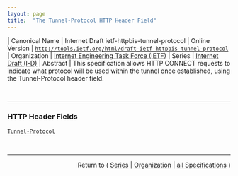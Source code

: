 ```yaml
---
layout: page
title:  "The Tunnel-Protocol HTTP Header Field"
---
```


| Canonical Name | Internet Draft ietf-httpbis-tunnel-protocol
| Online Version | [`http://tools.ietf.org/html/draft-ietf-httpbis-tunnel-protocol`](http://tools.ietf.org/html/draft-ietf-httpbis-tunnel-protocol)
| Organization | [Internet Engineering Task Force (IETF)](..)
| Series | [Internet Draft (I-D)](.)
| Abstract | This specification allows HTTP CONNECT requests to indicate what protocol will be used within the tunnel once established, using the Tunnel-Protocol header field.

<br/>
<hr/>

### HTTP Header Fields

[`Tunnel-Protocol`](/concepts/http-header/Tunnel-Protocol "This specification allows HTTP CONNECT requests to indicate what protocol will be used within the tunnel once established, using the Tunnel-Protocol header field.")



<br/>
<hr/>

<p style="text-align: right">Return to ( <a href="./">Series</a> | <a href="../">Organization</a> | <a href="../../">all Specifications</a> )</p>